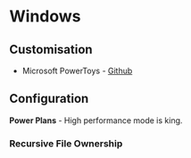 # Windows

## Customisation

- Microsoft PowerToys - [Github](https://aka.ms/powertoys)

## Configuration

**Power Plans** - High performance mode is king.

### Recursive File Ownership
